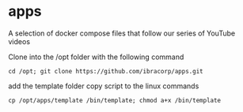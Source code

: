 # apps
A selection of docker compose files that follow our series of YouTube videos

Clone into the /opt folder with the following command

```
cd /opt; git clone https://github.com/ibracorp/apps.git
```

add the template folder copy script to the linux commands

```
cp /opt/apps/template /bin/template; chmod a+x /bin/template
```
